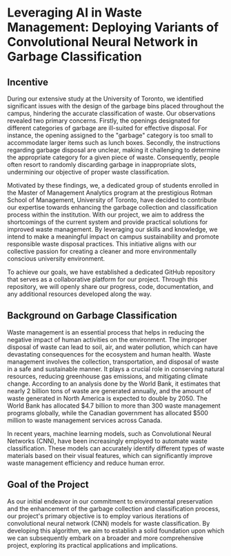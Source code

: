 # Leveraging AI in Waste Management: Deploying Variants of Convolutional Neural Network in Garbage Classification

## Incentive

During our extensive study at the University of Toronto, we identified significant issues with the design of the garbage bins placed throughout the campus, hindering the accurate classification of waste. Our observations revealed two primary concerns. Firstly, the openings designated for different categories of garbage are ill-suited for effective disposal. For instance, the opening assigned to the "garbage" category is too small to accommodate larger items such as lunch boxes. Secondly, the instructions regarding garbage disposal are unclear, making it challenging to determine the appropriate category for a given piece of waste. Consequently, people often resort to randomly discarding garbage in inappropriate slots, undermining our objective of proper waste classification.

Motivated by these findings, we, a dedicated group of students enrolled in the Master of Management Analytics program at the prestigious Rotman School of Management, University of Toronto, have decided to contribute our expertise towards enhancing the garbage collection and classification process within the institution. With our project, we aim to address the shortcomings of the current system and provide practical solutions for improved waste management. By leveraging our skills and knowledge, we intend to make a meaningful impact on campus sustainability and promote responsible waste disposal practices. This initiative aligns with our collective passion for creating a cleaner and more environmentally conscious university environment.

To achieve our goals, we have established a dedicated GitHub repository that serves as a collaborative platform for our project. Through this repository, we will openly share our progress, code, documentation, and any additional resources developed along the way.

## Background on Garbage Classification

Waste management is an essential process that helps in reducing the negative impact of human activities on the environment. The improper disposal of waste can lead to soil, air, and water pollution, which can have devastating consequences for the ecosystem and human health. Waste management involves the collection, transportation, and disposal of waste in a safe and sustainable manner. It plays a crucial role in conserving natural resources, reducing greenhouse gas emissions, and mitigating climate change. According to an analysis done by the World Bank, it estimates that nearly 2 billion tons of waste are generated annually, and the amount of waste generated in North America is expected to double by 2050. The World Bank has allocated $4.7 billion to more than 300 waste management programs globally, while the Canadian government has allocated $500 million to waste management services across Canada.

In recent years, machine learning models, such as Convolutional Neural Networks (CNN), have been increasingly employed to automate waste classification. These models can accurately identify different types of waste materials based on their visual features, which can significantly improve waste management efficiency and reduce human error. 

## Goal of the Project

As our initial endeavor in our commitment to environmental preservation and the enhancement of the garbage collection and classification process, our project's primary objective is to employ various iterations of convolutional neural network (CNN) models for waste classification. By developing this algorithm, we aim to establish a solid foundation upon which we can subsequently embark on a broader and more comprehensive project, exploring its practical applications and implications.
